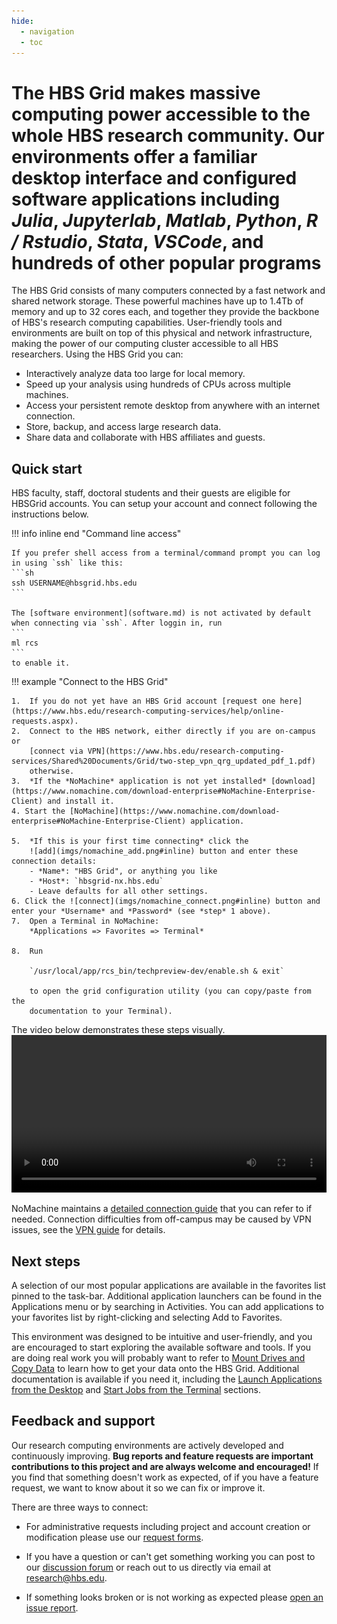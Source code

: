 ```yaml
---
hide:
  - navigation
  - toc
---
```


# The HBS Grid makes massive computing power accessible to the whole HBS research community. Our environments offer a **familiar desktop interface** and **configured software applications** including *Julia*, *Jupyterlab*, *Matlab*, *Python*, *R / Rstudio*, *Stata*, *VSCode*, and hundreds of other popular programs

The HBS Grid consists of many computers connected by a fast
network and shared network storage. These powerful machines have up to 1.4Tb of
memory and up to 32 cores each, and together they provide the backbone
of HBS's research computing capabilities. User-friendly tools and environments
are built on top of this physical and network infrastructure,
making the power of our computing cluster accessible to all HBS researchers.
Using the HBS Grid you can:

- Interactively analyze data too large for local memory.
- Speed up your analysis using hundreds of CPUs across multiple machines.
- Access your persistent remote desktop from anywhere with an internet connection.
- Store, backup, and access large research data.
- Share data and collaborate with HBS affiliates and guests.

## Quick start

HBS faculty, staff, doctoral students and their guests are eligible for HBSGrid accounts.
You can setup your account and connect following the instructions below.

!!! info inline end "Command line access"
    
    If you prefer shell access from a terminal/command prompt you can log in using `ssh` like this:
    ```sh
    ssh USERNAME@hbsgrid.hbs.edu
    ```
    
    The [software environment](software.md) is not activated by default when connecting via `ssh`. After loggin in, run
    ```
    ml rcs
    ```
    to enable it.

!!! example "Connect to the HBS Grid"

    1.  If you do not yet have an HBS Grid account [request one here](https://www.hbs.edu/research-computing-services/help/online-requests.aspx).
    2.  Connect to the HBS network, either directly if you are on-campus or
        [connect via VPN](https://www.hbs.edu/research-computing-services/Shared%20Documents/Grid/two-step_vpn_qrg_updated_pdf_1.pdf)
        otherwise.
    3.  *If the *NoMachine* application is not yet installed* [download](https://www.nomachine.com/download-enterprise#NoMachine-Enterprise-Client) and install it.
    4. Start the [NoMachine](https://www.nomachine.com/download-enterprise#NoMachine-Enterprise-Client) application.
        
    5.  *If this is your first time connecting* click the
        ![add](imgs/nomachine_add.png#inline) button and enter these connection details:
        - *Name*: "HBS Grid", or anything you like
        - *Host*: `hbsgrid-nx.hbs.edu`
        - Leave defaults for all other settings.
    6. Click the ![connect](imgs/nomachine_connect.png#inline) button and enter your *Username* and *Password* (see *step* 1 above).
    7.  Open a Terminal in NoMachine:
        *Applications => Favorites => Terminal*
     
    8.  Run
     
        `/usr/local/app/rcs_bin/techpreview-dev/enable.sh & exit`
     
        to open the grid configuration utility (you can copy/paste from the
        documentation to your Terminal).


The video below demonstrates these steps visually.
<video width="100%" controls>
  <source src="media/enable.mp4" type="video/mp4">
Your browser does not support the video tag.
</video> 

NoMachine maintains a [detailed connection guide](https://www.nomachine.com/getting-started-with-nomachine) 
that you can refer to if needed. Connection difficulties from off-campus may be caused by VPN issues, see the
[VPN guide](https://www.hbs.edu/research-computing-services/Shared%20Documents/Grid/two-step_vpn_qrg_updated_pdf_1.pdf)
for details.

## Next steps

A selection of our most popular applications are available in the favorites list
pinned to the task-bar. Additional application launchers can be found in the
Applications menu or by searching in Activities. You can add applications to
your favorites list by right-clicking and selecting Add to Favorites.

This environment was designed to be intuitive and user-friendly, and
you are encouraged to start exploring the available software and tools. If you
are doing real work you will probably want to refer to [Mount Drives and Copy
Data](syncfiles.md) to learn how to get your data onto the HBS Grid. Additional
documentation is available if you need it, including the [Launch
Applications from the Desktop](menulaunch.md) and [Start Jobs from the
Terminal](commandline.md) sections.

## Feedback and support

Our research computing environments are actively developed and
continuously improving. **Bug reports and feature requests are important
contributions to this project and are always welcome and encouraged!**
If you find that something doesn't work as expected, of if you have a
feature request, we want to know about it so we can fix or
improve it. 

There are three ways to connect:

- For administrative requests including project and account creation or modification 
please use our [request forms](https://www.hbs.edu/research-computing-services/help/online-requests.aspx).

- If you have a question or can't get something working you can post
to our [discussion
forum](https://github.com/hbs-rcs/hbsgrid-docs/discussions) or reach
out to us directly via email at
[research@hbs.edu](mailto:research@hbs.edu).

- If something looks broken or is not working as expected please 
[open an issue report](https://github.com/hbs-rcs/hbsgrid-docs/issues).
